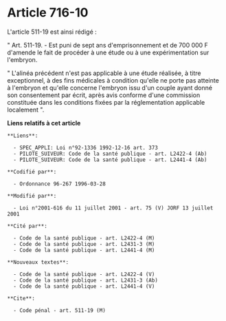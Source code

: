 # Article 716-10

L'article 511-19 est ainsi rédigé :

" Art. 511-19. - Est puni de sept ans d'emprisonnement et de 700 000 F d'amende le fait de procéder à une étude ou à une
expérimentation sur l'embryon.

" L'alinéa précédent n'est pas applicable à une étude réalisée, à titre exceptionnel, à des fins médicales à condition
qu'elle ne porte pas atteinte à l'embryon et qu'elle concerne l'embryon issu d'un couple ayant donné son consentement par
écrit, après avis conforme d'une commission constituée dans les conditions fixées par la réglementation applicable localement
".

**Liens relatifs à cet article**

	**Liens**:

	  - SPEC_APPLI: Loi n°92-1336 1992-12-16 art. 373
	  - PILOTE_SUIVEUR: Code de la santé publique - art. L2422-4 (Ab)
	  - PILOTE_SUIVEUR: Code de la santé publique - art. L2441-4 (Ab)

	**Codifié par**:

	  - Ordonnance 96-267 1996-03-28

	**Modifié par**:

	  - Loi n°2001-616 du 11 juillet 2001 - art. 75 (V) JORF 13 juillet 2001

	**Cité par**:

	  - Code de la santé publique - art. L2422-4 (M)
	  - Code de la santé publique - art. L2431-3 (M)
	  - Code de la santé publique - art. L2441-4 (M)

	**Nouveaux textes**:

	  - Code de la santé publique - art. L2422-4 (V)
	  - Code de la santé publique - art. L2431-3 (Ab)
	  - Code de la santé publique - art. L2441-4 (V)

	**Cite**:

	  - Code pénal - art. 511-19 (M)
